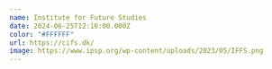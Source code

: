 ```yaml
---
name: Institute for Future Studies
date: 2024-06-25T12:16:00.000Z
color: "#FFFFFF"
url: https://cifs.dk/
image: https://www.ipsp.org/wp-content/uploads/2023/05/IFFS.png
---
```

